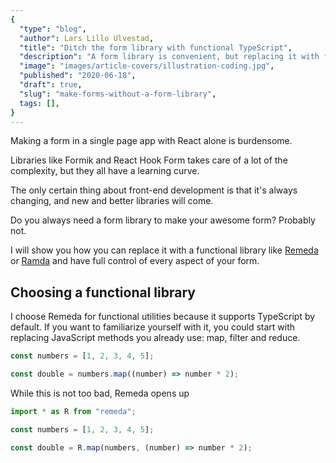 ```yaml
---
{
  "type": "blog",
  "author": Lars Lillo Ulvestad,
  "title": "Ditch the form library with functional TypeScript",
  "description": "A form library is convenient, but replacing it with functional programming gives you more power.",
  "image": "images/article-covers/illustration-coding.jpg",
  "published": "2020-06-18",
  "draft": true,
  "slug": "make-forms-without-a-form-library",
  tags: [],
}
---
```


Making a form in a single page app with React alone is burdensome.

Libraries like Formik and React Hook Form takes care of a lot of the complexity, but they all have a learning curve.

The only certain thing about front-end development is that it's always changing, and new and better libraries will come.

Do you always need a form library to make your awesome form? Probably not.

I will show you how you can replace it with a functional library like [Remeda](https://remedajs.com/docs) or [Ramda](https://ramdajs.com/) and have full control of every aspect of your form.

## Choosing a functional library

I choose Remeda for functional utilities because it supports TypeScript by default. If you want to familiarize yourself with it, you could start with replacing JavaScript methods you already use: map, filter and reduce.

```jsx
const numbers = [1, 2, 3, 4, 5];

const double = numbers.map((number) => number * 2);
```

While this is not too bad, Remeda opens up

```jsx
import * as R from "remeda";

const numbers = [1, 2, 3, 4, 5];

const double = R.map(numbers, (number) => number * 2);
```
